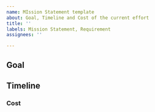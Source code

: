 ```yaml
---
name: MIssion Statement template
about: Goal, Timeline and Cost of the current effort
title: ''
labels: Mission Statement, Requirement
assignees: ''

---
```


## Goal


## Timeline


### Cost

